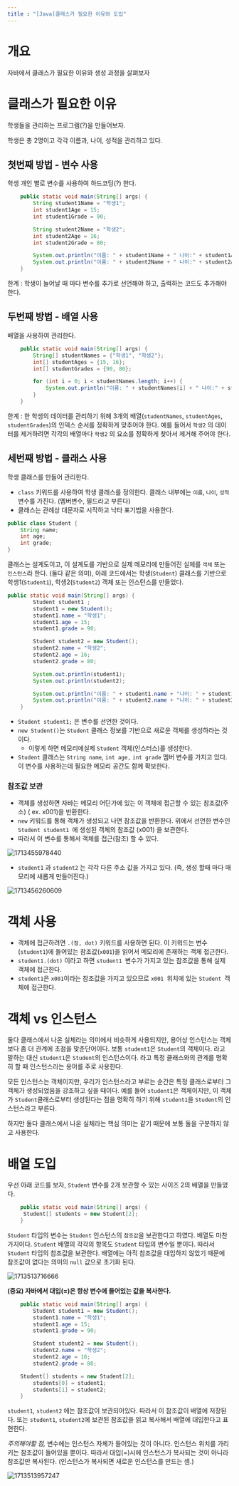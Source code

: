 ```yaml
---
title : "[Java]클래스가 필요한 이유와 도입"
---
```

# 개요

자바에서 클래스가 필요한 이유와 생성 과정을 살펴보자

# 클래스가 필요한 이유

학생들을 관리하는 프로그램(?)을 만들어보자.

학생은 총 2명이고 각각 이름과, 나이, 성적을 관리하고 있다.

## 첫번째 방법 - 변수 사용

학생 개인 별로 변수를 사용하여 하드코딩(?) 한다.

```java
    public static void main(String[] args) {
        String student1Name = "학생1";
        int student1Age = 15;
        int student1Grade = 90;

        String student2Name = "학생2";
        int student2Age = 16;
        int student2Grade = 80;

        System.out.println("이름: " + student1Name + " 나이:" + student1Age + " 성적:" + student1Grade);
        System.out.println("이름: " + student2Name + " 나이:" + student2Age + " 성적:" + student2Grade);
    }
```

한계 : 학생이 늘어날 때 마다 변수를 추가로 선언해야 하고, 출력하는 코드도 추가해야한다.

## 두번째 방법 - 배열 사용

배열을 사용하여 관리한다.

```java
    public static void main(String[] args) {
        String[] studentNames = {"학생1", "학생2"};
        int[] studentAges = {15, 16};
        int[] studentGrades = {90, 80};

        for (int i = 0; i < studentNames.length; i++) {
            System.out.println("이름: " + studentNames[i] + " 나이:" + studentAges[i] + " 성적:" + studentGrades[i]);
        }
    }
```

한계 : 한 학생의 데이터를 관리하기 위해 3개의 배열(`studentNames`, `studentAges`, `studentGrades`)의 인덱스 순서를 정확하게 맞추어야 한다. 예를 들어서 `학생2` 의 데이터를 제거하려면 각각의 배열마다 `학생2` 의 요소를 정확하게 찾아서 제거해 주어야 한다.

## 세번째 방법 - 클래스 사용

학생 클래스를 만들어 관리한다.

- `class` 키워드를 사용하여 학생 클래스를 정의한다. 클래스 내부에는 `이름`, `나이`, `성적` 변수를 가진다. (멤버변수, 필드라고 부른다)
- 클래스는 관례상 대문자로 시작하고 낙타 표기법을 사용한다.

```java
public class Student {
    String name;
    int age;
    int grade;
}
```

클래스는 설계도이고, 이 설계도를 기반으로 실제 메모리에 만들어진 실체를 `객체` 또는 `인스턴스`라 한다. (둘다 같은 의미), 아래 코드에서는 학생(`Student`) 클래스를 기반으로 학생1(`Student1`), 학생2(`Student2`) 객체 또는 인스턴스를 만들었다.

```java
public static void main(String[] args) {
        Student student1 ;
        student1 = new Student();
        student1.name = "학생1";
        student1.age = 15;
        student1.grade = 90;

    	Student student2 = new Student();
        student2.name = "학생2";
        student2.age = 16;
        student2.grade = 80;

    	System.out.println(student1);
    	System.out.println(student2);

    	System.out.println("이름: " + student1.name + "나이: " + student1.age + " 등급 : " + student1.grade);
        System.out.println("이름: " + student2.name + "나이: " + student2.age + " 등급 : " + student2.grade);
    }
```

* `Student student1;` 은 변수를 선언한 것이다.
* `new Student()`는 `Student` 클래스 정보를 기반으로 새로운 객체를 생성하라는 것이다.
  * 이렇게 하면 메모리에실제 `Student` 객체(인스터스)를 생성한다.
* `Student` 클래스는 `String name`, `int age,` `int grade` 멤버 변수를 가지고 있다. 이 변수를 사용하는데 필요한 메모리 공간도 함께 확보한다.

### 참조값 보관

- 객체를 생성하면 자바는 메모리 어딘가에 있는 이 객체에 접근할 수 있는 참조값(주소) ( ex. x001)을 반환한다.
- `new` 키워드를 통해 객체가 생성되고 나면 참조값을 반환한다. 위에서 선언한 변수인 `Student student1 `에 생성된 객체의 참조값 (x001) 을 보관한다.
- 따라서 이 변수를 통해서 객체를 접근(참조) 할 수 있다.

![1713455978440](../images/2024-04-18-java-class/1713455978440.png)

* `student1` 과 `student2` 는 각각 다른 주소 값을 가지고 있다. (즉, 생성 할때 마다 매모리에 새롭게 만들어진다.)

![1713456260609](../images/2024-04-18-java-class/1713456260609.png)


# 객체 사용

- 객체에 접근하려면 `.(점, dot)` 키워드를 사용하면 된다. 이 키워드는 변수(`student1`)에 들어있는 참조값(`x001`)을 읽어서 메모리에 존재하는 객체 접근한다.
- `student1.(dot)` 이라고 하면 `student1 `변수가 가지고 있는 참조값을 통해 실제 객체에 접근한다.
- `student1`은 `x001`이라는 참조값을 가지고 있으므로 `x001 `위치에 있는 `Student `객체에 접근한다.


# 객체 vs 인스턴스

둘다 클래스에서 나온 실체라는 의미에서 비슷하게 사용되지만, 용어상 인스턴스는 객체보다 좀 더 관계에 초점을 맞춘단어이다. 보통 `student1`은 `Student`의 객체이다. 라고 말하는 대신 `student1`은 `Student`의 인스턴스이다. 라고 특정 클래스와의 관계를 명확히 할 때 인스턴스라는 용어를 주로 사용한다.

모든 인스턴스는 객체이지만, 우리가 인스턴스라고 부르는 순간은 특정 클래스로부터 그 객체가 생성되었음을 강조하고 싶을 때이다. 예를 들어 `student1`은 객체이지만, 이 객체가 `Student`클래스로부터 생성된다는 점을 명확히 하기 위해 `student1`을 `Student`의 인스턴스라고 부른다.

하지만 둘다 클래스에서 나온 실체라는 핵심 의미는 같기 때문에 보통 둘을 구분하지 않고 사용한다.


# 배열 도입

우선 아래 코드를 보자, `Student` 변수를 2개 보관할 수 있는 사이즈 2의 배열을 만들었다.

```java
    public static void main(String[] args) {
	 Student[] students = new Student[2];
    }
```

`Student` 타입의 변수는 `Student` 인스턴스의 `참조값`을 보관한다고 하였다. 배열도 마찬가지이다. `Student` 배열의 각각의 항목도 `Student` 타입의 변수일 뿐이다. 따라서 `Student` 타입의 참조값을 보관한다.  배열에는 아직 참조값을 대입하지 않았기 때문에 참조값이 없다는 의미의 `null` 값으로 초기화 된다.

![1713513716666](../images/2024-04-18-java-class/1713513716666.png)

**(중요) 자바에서 대입(=)은 항상 변수에 들어있는 값을 복사한다.**

```java
    public static void main(String[] args) {
        Student student1 = new Student();
        student1.name = "학생1";
        student1.age = 15;
        student1.grade = 90;

        Student student2 = new Student();
        student2.name = "학생2";
        student2.age = 16;
        student2.grade = 80;

 	Student[] students = new Student[2];
        students[0] = student1;
        students[1] = student2;
    }
```

`student1`, `student2` 에는 참조값이 보관되어있다. 따라서 이 참조값이 배열에 저장된다. 또는 `student1`, `student2`에 보관된 참조값을 읽고 복사해서 배열에 대입한다고 표현한다.

*주의해야할 점,* 변수에는 인스턴스 자체가 들어있는 것이 아니다. 인스턴스 위치를 가리키는 참조값이 들어있을 뿐이다. 따라서 대입(=)시에 인스턴스가 복사되는 것이 아니라 참조값만 복사된다. (인스턴스가 복사되면 새로운 인스턴스를 만드는 셈.)

![1713513957247](../images/2024-04-18-java-class/1713513957247.png)
